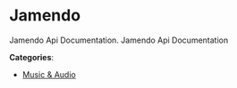 # Jamendo


Jamendo Api Documentation.  Jamendo Api Documentation



**Categories**:

- [Music & Audio](https://github.com/apis-list/apis-list#music-and-audio)



